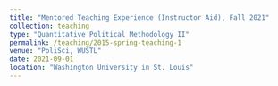 ```yaml
---
title: "Mentored Teaching Experience (Instructor Aid), Fall 2021"
collection: teaching
type: "Quantitative Political Methodology II"
permalink: /teaching/2015-spring-teaching-1
venue: "PoliSci, WUSTL"
date: 2021-09-01
location: "Washington University in St. Louis"
---
```

